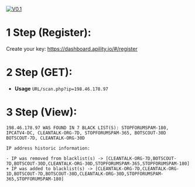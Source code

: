 [![V0.1](view-source:https://apility.io/wp-content/uploads/2017/12/Apility-FINAL-hand-320x320-150x150.png)](https://github.com/caio-agiani/)

# 1 Step (Register):

Create your key: https://dashboard.apility.io/#/register


# 2 Step (GET):

- **Usage**
    ```URL/scan.php?ip=198.46.178.97```

# 3 Step (View):
```
198.46.178.97 WAS FOUND IN 7 BLACK LIST(S): STOPFORUMSPAM-180, IPCATV4-DC, CLEANTALK-ORG-7D, STOPFORUMSPAM-365, BOTSCOUT-30D BOTSCOUT-7D, CLEANTALK-ORG-30D

IP address historic information: 

- IP was removed from blacklist(s) -> [CLEANTALK-ORG-7D,BOTSCOUT-7D,BOTSCOUT-30D,CLEANTALK-ORG-30D,STOPFORUMSPAM-365,STOPFORUMSPAM-180]
+ IP was added to blacklist(s) -> [CLEANTALK-ORG-7D,CLEANTALK-ORG-1D,BOTSCOUT-7D,BOTSCOUT-30D,CLEANTALK-ORG-30D,STOPFORUMSPAM-365,STOPFORUMSPAM-180]
```
